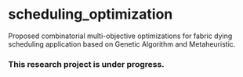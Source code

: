# scheduling_optimization
Proposed combinatorial multi-objective optimizations for fabric dying scheduling application based on Genetic Algorithm and Metaheuristic.

### This research project is under progress.
